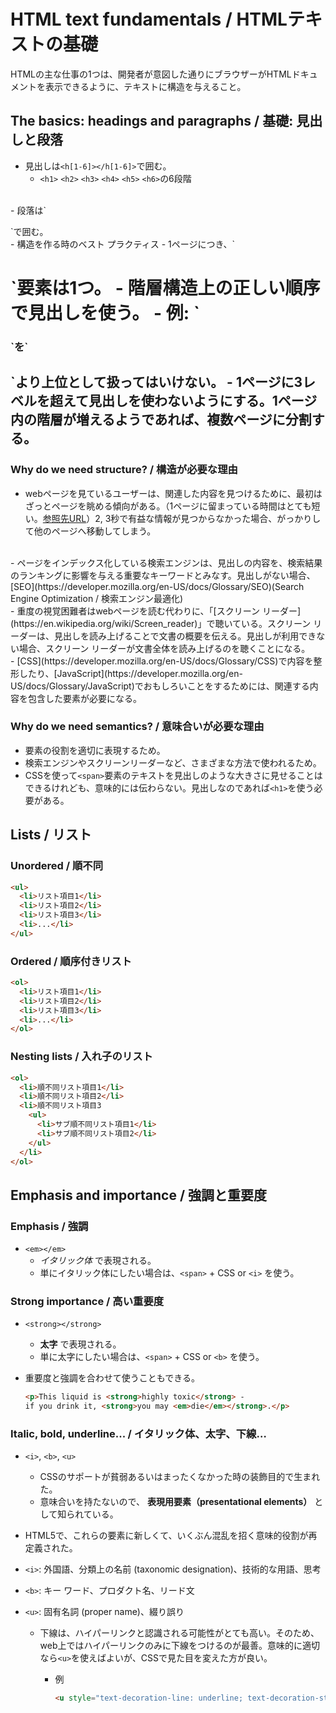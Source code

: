 # HTML text fundamentals / HTMLテキストの基礎

HTMLの主な仕事の1つは、開発者が意図した通りにブラウザーがHTMLドキュメントを表示できるように、テキストに構造を与えること。

## The basics: headings and paragraphs / 基礎: 見出しと段落

- 見出しは`<h[1-6]></h[1-6]>`で囲む。
  - `<h1>` `<h2>` `<h3>` `<h4>` `<h5>` `<h6>`の6段階
</br>
- 段落は`<p></p>`で囲む。
</br>
- 構造を作る時のベスト プラクティス
  - 1ページにつき、`<h1>`要素は1つ。
  - 階層構造上の正しい順序で見出しを使う。
    - 例: `<h3>`を`<h2>`より上位として扱ってはいけない。
  - 1ページに3レベルを超えて見出しを使わないようにする。1ページ内の階層が増えるようであれば、複数ページに分割する。

### Why do we need structure? / 構造が必要な理由

- webページを見ているユーザーは、関連した内容を見つけるために、最初はざっとページを眺める傾向がある。（1ページに留まっている時間はとても短い。[参照先URL](https://www.nngroup.com/articles/how-long-do-users-stay-on-web-pages/)）2, 3秒で有益な情報が見つからなかった場合、がっかりして他のページへ移動してしまう。
</br>
- ページをインデックス化している検索エンジンは、見出しの内容を、検索結果のランキングに影響を与える重要なキーワードとみなす。見出しがない場合、[SEO](https://developer.mozilla.org/en-US/docs/Glossary/SEO)(Search Engine Optimization / 検索エンジン最適化)
</br>
- 重度の視覚困難者はwebページを読む代わりに、「[スクリーン リーダー](https://en.wikipedia.org/wiki/Screen_reader)」で聴いている。スクリーン リーダーは、見出しを読み上げることで文書の概要を伝える。見出しが利用できない場合、スクリーン リーダーが文書全体を読み上げるのを聴くことになる。
</br>
- [CSS](https://developer.mozilla.org/en-US/docs/Glossary/CSS)で内容を整形したり、[JavaScript](https://developer.mozilla.org/en-US/docs/Glossary/JavaScript)でおもしろいことをするためには、関連する内容を包含した要素が必要になる。

### Why do we need semantics? / 意味合いが必要な理由

- 要素の役割を適切に表現するため。
- 検索エンジンやスクリーンリーダーなど、さまざまな方法で使われるため。
- CSSを使って`<span>`要素のテキストを見出しのような大きさに見せることはできるけれども、意味的には伝わらない。見出しなのであれば`<h1>`を使う必要がある。

## Lists / リスト

### Unordered / 順不同

  ```html
  <ul>
    <li>リスト項目1</li>
    <li>リスト項目2</li>
    <li>リスト項目3</li>
    <li>...</li>
  </ul>
  ```

### Ordered / 順序付きリスト

  ```html
  <ol>
    <li>リスト項目1</li>
    <li>リスト項目2</li>
    <li>リスト項目3</li>
    <li>...</li>
  </ol>
  ```

### Nesting lists / 入れ子のリスト

  ```html
  <ol>
    <li>順不同リスト項目1</li>
    <li>順不同リスト項目2</li>
    <li>順不同リスト項目3
      <ul>
        <li>サブ順不同リスト項目1</li>
        <li>サブ順不同リスト項目2</li>
      </ul>
    </li>
  </ol>
  ```

## Emphasis and importance / 強調と重要度

### Emphasis / 強調

- `<em></em>`
  - _イタリック体_ で表現される。
  - 単にイタリック体にしたい場合は、`<span>` + CSS or `<i>` を使う。

### Strong importance / 高い重要度

- `<strong></strong>`
  - **太字** で表現される。
  - 単に太字にしたい場合は、`<span>` + CSS or `<b>` を使う。
- 重要度と強調を合わせて使うこともできる。

  ```html
  <p>This liquid is <strong>highly toxic</strong> -
  if you drink it, <strong>you may <em>die</em></strong>.</p>
  ```

### Italic, bold, underline... / イタリック体、太字、下線…

- `<i>`, `<b>`, `<u>`
  - CSSのサポートが貧弱あるいはまったくなかった時の装飾目的で生まれた。
  - 意味合いを持たないので、 **表現用要素（presentational elements）** として知られている。

- HTML5で、これらの要素に新しくて、いくぶん混乱を招く意味的役割が再定義された。

- `<i>`: 外国語、分類上の名前 (taxonomic designation)、技術的な用語、思考
- `<b>`: キー ワード、プロダクト名、リード文
- `<u>`: 固有名詞 (proper name)、綴り誤り
  - 下線は、ハイパーリンクと認識される可能性がとても高い。そのため、web上ではハイパーリンクのみに下線をつけるのが最善。意味的に適切なら`<u>`を使えばよいが、CSSで見た目を変えた方が良い。
    - 例

      ```html
      <u style="text-decoration-line: underline; text-decoration-style: wavy;">spel</u>
      ```
